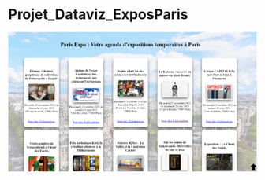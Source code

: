 # Projet_Dataviz_ExposParis


<img src="https://github.com/Lilinnfr/Images/blob/8f86386e26b48c037cef7310445c8ec02bbeaf1c/demo-paris-expo-16.9.png" alt="capture d'écran" width="700">
